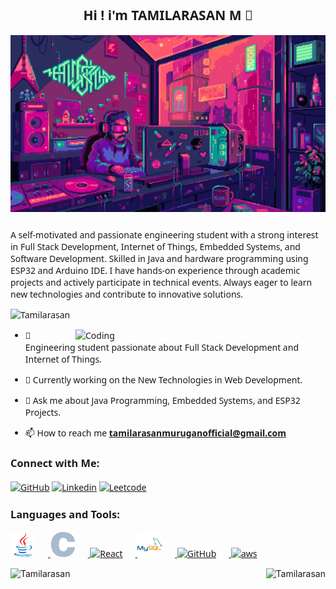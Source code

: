 <div style="font-family: system-ui, sans-serif;">

<h2 align="center"> Hi ! i'm TAMILARASAN M 👋 </h2>

![MasterHead](https://raw.githubusercontent.com/Ubaid2116/Ubaid2116/main/github-ppic.gif)
<h3 align="center"></h3>
<p> A self-motivated and passionate engineering student with a strong interest in Full Stack Development, Internet of Things, Embedded Systems, and Software Development. Skilled in Java and hardware programming using ESP32 and Arduino IDE. I have hands-on experience through academic projects and actively participate in technical events. Always eager to learn new technologies and contribute to innovative solutions.</p>

<p align="left"> <img src="https://komarev.com/ghpvc/?username=Tamilarasan-Murugan&label=Profile%20views&color=0e75b6&style=flat" alt="Tamilarasan" /> </p>
<img align="right" alt="Coding" width="400" src="https://user-images.githubusercontent.com/74038190/212749447-bfb7e725-6987-49d9-ae85-2015e3e7cc41.gif">

- 🔭 Engineering student passionate about Full Stack Development and Internet of Things.

- 🌱 Currently working on the New Technologies in Web Development.

- 💬 Ask me about Java Programming, Embedded Systems, and ESP32 Projects.

- 📫 How to reach me **tamilarasanmuruganofficial@gmail.com**


<h3 align="left">Connect with Me:</h3>
<p align="left">
<a href="https://github.com/Tamilarasan-Murugan" target="blank"><img align="center" src="https://upload.wikimedia.org/wikipedia/commons/thumb/a/ae/Github-desktop-logo-symbol.svg/2048px-Github-desktop-logo-symbol.svg.png" alt="GitHub" height="30" width="40" /></a>
<a href="https://www.linkedin.com/in/tamilarasan2617/" target="blank"><img align="center" src="https://upload.wikimedia.org/wikipedia/commons/thumb/8/81/LinkedIn_icon.svg/2048px-LinkedIn_icon.svg.png" alt="Linkedin" height="30" width="40" /></a>
<a href="https://leetcode.com/u/TamilarasanMurugan/" target="blank"><img align="center" src="https://pathrise-website-guide-wp.s3.us-west-1.amazonaws.com/guides/wp-content/uploads/2019/05/10175228/images-11.png" alt="Leetcode" height="30" width="40" /></a>
</p>

<h3 align="left">Languages and Tools:</h3>
<p align="left">
  <a href="https://www.java.com" target="_blank" rel="noreferrer">
    <img src="https://raw.githubusercontent.com/devicons/devicon/master/icons/java/java-original.svg" alt="Java" width="40" height="40" style="margin-right: 20px;"/>
  </a>
  <a href="https://www.cprogramming.com/" target="_blank" rel="noreferrer">
    <img src="https://raw.githubusercontent.com/devicons/devicon/master/icons/c/c-original.svg" alt="C" width="40" height="40" style="margin-right: 20px;"/>
  </a>
  <a href="https://react.dev/" target="_blank" rel="noreferrer">
    <img src="https://codesparrow.org/public/uploads/news-5.png" alt="React" width="40" height="40" style="margin-right: 20px;"/>
  </a>
  <a href="https://www.mysql.com/" target="_blank" rel="noreferrer">
    <img src="https://raw.githubusercontent.com/devicons/devicon/master/icons/mysql/mysql-original-wordmark.svg" alt="Mysql" width="40" height="40" style="margin-right: 20px;"/>
  </a>
  <a href="https://github.com/" target="_blank" rel="noreferrer">
    <img src="https://upload.wikimedia.org/wikipedia/commons/thumb/a/ae/Github-desktop-logo-symbol.svg/2048px-Github-desktop-logo-symbol.svg.png" alt="GitHub" width="40" height="40" style="margin-right: 20px;"/>
  </a>
  <a href="https://aws.amazon.com/" target="_blank" rel="noreferrer">
    <img src="https://www.vectorlogo.zone/logos/amazon_aws/amazon_aws-icon.svg" alt="aws" width="40" height="40"/>
  </a>
</p>

</div>

<div style="display: flex; justify-content: space-between; align-items: center; flex-wrap: wrap;">
  <img src="https://github-readme-stats.vercel.app/api?username=Tamilarasan-Murugan&show_icons=true&locale=en&theme=tokyonight" alt="Tamilarasan" style="max-width: 48%; height: auto;"/>

  <img src="https://github-readme-streak-stats.herokuapp.com/?user=Tamilarasan-Murugan&&theme=tokyonight" alt="Tamilarasan" style="max-width: 48%; height: auto;"/>
</div>

